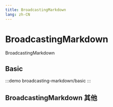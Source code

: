 ```yaml
--- 
title: BroadcastingMarkdown
lang: zh-CN
---
```


# BroadcastingMarkdown

BroadcastingMarkdown


## Basic

:::demo 
broadcasting-markdown/basic
:::

## BroadcastingMarkdown 其他
